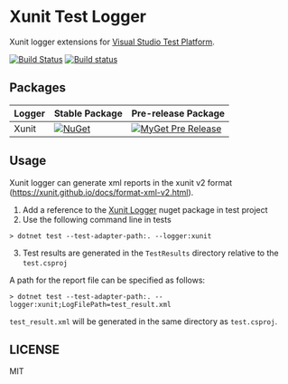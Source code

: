 # Xunit Test Logger
Xunit logger extensions for [Visual Studio Test Platform](https://gtihub.com/microsoft/vstest).

[![Build Status](https://travis-ci.com/spekt/xunit.testlogger.svg?branch=master)](https://travis-ci.com/spekt/xunit.testlogger)
[![Build status](https://ci.appveyor.com/api/projects/status/73iw12g89lhlr9ir?svg=true)](https://ci.appveyor.com/project/spekt/xunit-testlogger)

## Packages
| Logger | Stable Package | Pre-release Package |
| ------ | -------------- | ------------------- |
| Xunit | [![NuGet](https://img.shields.io/nuget/v/XunitXml.TestLogger.svg)](https://www.nuget.org/packages/XunitXml.TestLogger/) | [![MyGet Pre Release](https://img.shields.io/myget/spekt/vpre/xunitxml.testlogger.svg)](https://www.myget.org/feed/spekt/package/nuget/XunitXml.TestLogger) |


## Usage
Xunit logger can generate xml reports in the xunit v2 format (https://xunit.github.io/docs/format-xml-v2.html).

1. Add a reference to the [Xunit Logger](https://www.nuget.org/packages/XunitXml.TestLogger) nuget package in test project
2. Use the following command line in tests
```
> dotnet test --test-adapter-path:. --logger:xunit
```
3. Test results are generated in the `TestResults` directory relative to the `test.csproj`

A path for the report file can be specified as follows:
```
> dotnet test --test-adapter-path:. --logger:xunit;LogFilePath=test_result.xml
```

`test_result.xml` will be generated in the same directory as `test.csproj`.

## LICENSE
MIT
